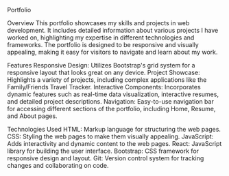 Portfolio

Overview
This portfolio showcases my skills and projects in web development. It includes detailed information about various projects I have worked on, highlighting my expertise in different technologies and frameworks. The portfolio is designed to be responsive and visually appealing, making it easy for visitors to navigate and learn about my work.

Features
Responsive Design: Utilizes Bootstrap's grid system for a responsive layout that looks great on any device.
Project Showcase: Highlights a variety of projects, including complex applications like the Family/Friends Travel Tracker.
Interactive Components: Incorporates dynamic features such as real-time data visualization, interactive resumes, and detailed project descriptions.
Navigation: Easy-to-use navigation bar for accessing different sections of the portfolio, including Home, Resume, and About pages.

Technologies Used
HTML: Markup language for structuring the web pages.
CSS: Styling the web pages to make them visually appealing.
JavaScript: Adds interactivity and dynamic content to the web pages.
React: JavaScript library for building the user interface.
Bootstrap: CSS framework for responsive design and layout.
Git: Version control system for tracking changes and collaborating on code.
